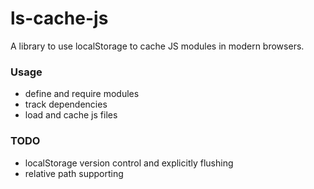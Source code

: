 ls-cache-js
===========

A library to use localStorage to cache JS modules in modern browsers.

### Usage

* define and require modules
* track dependencies
* load and cache js files

### TODO

* localStorage version control and explicitly flushing
* relative path supporting
